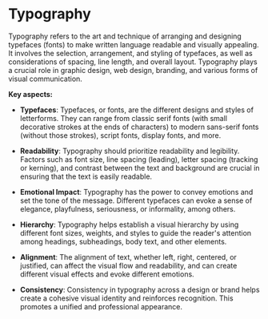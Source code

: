 # Typography

Typography refers to the art and technique of arranging and designing typefaces (fonts) to make written language readable and visually appealing. It involves the selection, arrangement, and styling of typefaces, as well as considerations of spacing, line length, and overall layout. Typography plays a crucial role in graphic design, web design, branding, and various forms of visual communication.

**Key aspects:**

* **Typefaces**: Typefaces, or fonts, are the different designs and styles of letterforms. They can range from classic serif fonts (with small decorative strokes at the ends of characters) to modern sans-serif fonts (without those strokes), script fonts, display fonts, and more.

* **Readability**: Typography should prioritize readability and legibility. Factors such as font size, line spacing (leading), letter spacing (tracking or kerning), and contrast between the text and background are crucial in ensuring that the text is easily readable.

* **Emotional Impact**: Typography has the power to convey emotions and set the tone of the message. Different typefaces can evoke a sense of elegance, playfulness, seriousness, or informality, among others.

* **Hierarchy**: Typography helps establish a visual hierarchy by using different font sizes, weights, and styles to guide the reader's attention among headings, subheadings, body text, and other elements.

* **Alignment**: The alignment of text, whether left, right, centered, or justified, can affect the visual flow and readability, and can create different visual effects and evoke different emotions.

* **Consistency**: Consistency in typography across a design or brand helps create a cohesive visual identity and reinforces recognition. This promotes a unified and professional appearance.

